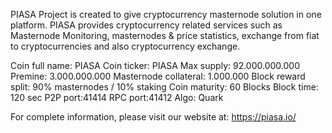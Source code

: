 PIASA Project is created to give cryptocurrency masternode solution in one platform. PIASA provides cryptocurrency related services such as Masternode Monitoring, masternodes & price statistics, exchange from fiat to cryptocurrencies and also cryptocurrency exchange.


Coin full name: PIASA
Coin ticker: PIASA
Max supply: 92.000.000.000
Premine: 3.000.000.000
Masternode collateral: 1.000.000
Block reward split: 90% masternodes / 10% staking
Coin maturity: 60 Blocks
Block time: 120 sec
P2P port:41414
RPC port:41412
Algo: Quark

For complete information, please visit our website at: https://piasa.io/